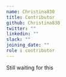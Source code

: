 ```yaml
---
name: Christina830
title: Contributor
github: Christina830
twitter: ""
linkedin: ""
slack: ""
joining_date: ""
role : contributor
---
```


Still waiting for this
